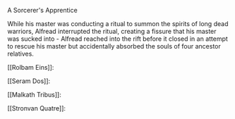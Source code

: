 A Sorcerer's Apprentice

While his master was conducting a ritual to summon the spirits of long dead warriors, Alfread interrupted the ritual, creating a fissure that his master was sucked into - Alfread reached into the rift before it closed in an attempt to rescue his master but accidentally absorbed the souls of four ancestor relatives.

[[Rolbam Eins]]: 

[[Seram Dos]]: 

[[Malkath Tribus]]: 

[[Stronvan Quatre]]: 



